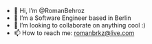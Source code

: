 - 👋 Hi, I’m @RomanBehroz
- 👀 I’m a Software Engineer based in Berlin
- 💞️ I’m looking to collaborate on anything cool :) 
- 📫 How to reach me: romanbrkz@live.com

<!---
RomanBehroz/RomanBehroz is a ✨ special ✨ repository because its `README.md` (this file) appears on your GitHub profile.
You can click the Preview link to take a look at your changes.
--->
